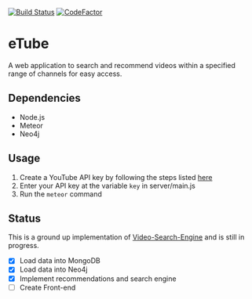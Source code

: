 [![Build Status](https://travis-ci.com/Cheran-Senthil/eTube.svg?branch=master)](https://travis-ci.com/Cheran-Senthil/eTube)
[![CodeFactor](https://www.codefactor.io/repository/github/cheran-senthil/etube/badge)](https://www.codefactor.io/repository/github/cheran-senthil/etube)

# eTube

A web application to search and recommend videos within a specified range of channels for easy access.

## Dependencies

- Node.js
- Meteor
- Neo4j

## Usage

1. Create a YouTube API key by following the steps listed [here](https://developers.google.com/youtube/android/player/register)
2. Enter your API key at the variable `key` in server/main.js
3. Run the `meteor` command

## Status

This is a ground up implementation of [Video-Search-Engine](https://github.com/Cheran-Senthil/Video-Search-Engine) and is still in progress.

- [x] Load data into MongoDB
- [x] Load data into Neo4j
- [x] Implement recommendations and search engine
- [ ] Create Front-end
